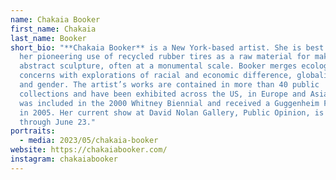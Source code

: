 ```yaml
---
name: Chakaia Booker
first_name: Chakaia
last_name: Booker
short_bio: "**Chakaia Booker** is a New York-based artist. She is best known for
  her pioneering use of recycled rubber tires as a raw material for making
  abstract sculpture, often at a monumental scale. Booker merges ecological
  concerns with explorations of racial and economic difference, globalization,
  and gender. The artist’s works are contained in more than 40 public
  collections and have been exhibited across the US, in Europe and Asia. Booker
  was included in the 2000 Whitney Biennial and received a Guggenheim Fellowship
  in 2005. Her current show at David Nolan Gallery, Public Opinion, is open
  through June 23."
portraits:
  - media: 2023/05/chakaia-booker
website: https://chakaiabooker.com/
instagram: chakaiabooker
---
```

